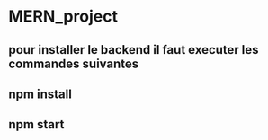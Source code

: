 # MERN_project
## pour installer le backend il faut executer les commandes suivantes
## npm install
## npm start